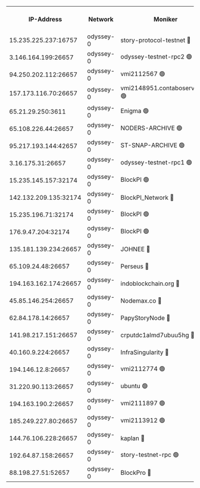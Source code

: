 


<table><tr><th>IP-Address</th><th>Network</th><th>Moniker</th><th>Latest Block Height</th><th>Earliest Block Height</th><th>Catching Up</th><th>Tx Index</th><th>Voting Power</th><th>Version</th><th>Scan Time</th></tr><tr><td>15.235.225.237:16757</td><td>odyssey-0</td><td>story-protocol-testnet 🔴</td><td>2792197</td><td>1</td><td>False</td><td>off</td><td>1913856007</td><td>0.38.12</td><td>2025-02-18T13:09:13.226325644UTC</td></tr><tr><td>3.146.164.199:26657</td><td>odyssey-0</td><td>odyssey-testnet-rpc2 🟢</td><td>2792203</td><td>1</td><td>False</td><td>off</td><td>0</td><td>0.38.12</td><td>2025-02-18T13:09:34.627543140UTC</td></tr><tr><td>94.250.202.112:26657</td><td>odyssey-0</td><td>vmi2112567 🟢</td><td>6068</td><td>1</td><td>False</td><td>off</td><td>0</td><td>0.38.12</td><td>2025-02-18T13:09:42.626832235UTC</td></tr><tr><td>157.173.116.70:26657</td><td>odyssey-0</td><td>vmi2148951.contaboserver.net 🟢</td><td>2792208</td><td>1</td><td>False</td><td>off</td><td>0</td><td>0.38.12</td><td>2025-02-18T13:09:49.102363108UTC</td></tr><tr><td>65.21.29.250:3611</td><td>odyssey-0</td><td>Enigma 🟢</td><td>2792210</td><td>1</td><td>False</td><td>on</td><td>0</td><td>0.38.12</td><td>2025-02-18T13:09:58.283399079UTC</td></tr><tr><td>65.108.226.44:26657</td><td>odyssey-0</td><td>NODERS-ARCHIVE 🟢</td><td>2792212</td><td>1</td><td>False</td><td>on</td><td>0</td><td>0.38.12</td><td>2025-02-18T13:10:05.430882201UTC</td></tr><tr><td>95.217.193.144:42657</td><td>odyssey-0</td><td>ST-SNAP-ARCHIVE 🟢</td><td>2792213</td><td>1</td><td>False</td><td>on</td><td>0</td><td>0.38.12</td><td>2025-02-18T13:10:06.182946834UTC</td></tr><tr><td>3.16.175.31:26657</td><td>odyssey-0</td><td>odyssey-testnet-rpc1 🟢</td><td>2792216</td><td>1</td><td>False</td><td>off</td><td>0</td><td>0.38.12</td><td>2025-02-18T13:10:16.450100398UTC</td></tr><tr><td>15.235.145.157:32174</td><td>odyssey-0</td><td>BlockPI 🟢</td><td>2792197</td><td>109001</td><td>False</td><td>off</td><td>0</td><td>0.38.12</td><td>2025-02-18T13:09:14.261241135UTC</td></tr><tr><td>142.132.209.135:32174</td><td>odyssey-0</td><td>BlockPI_Network 🔴</td><td>2792198</td><td>109001</td><td>False</td><td>off</td><td>2106444013</td><td>0.38.12</td><td>2025-02-18T13:09:18.324977588UTC</td></tr><tr><td>15.235.196.71:32174</td><td>odyssey-0</td><td>BlockPI 🟢</td><td>2792210</td><td>109001</td><td>False</td><td>off</td><td>0</td><td>0.38.12</td><td>2025-02-18T13:09:57.134146382UTC</td></tr><tr><td>176.9.47.204:32174</td><td>odyssey-0</td><td>BlockPI 🟢</td><td>2792211</td><td>109001</td><td>False</td><td>off</td><td>0</td><td>0.38.12</td><td>2025-02-18T13:10:01.329953055UTC</td></tr><tr><td>135.181.139.234:26657</td><td>odyssey-0</td><td>JOHNEE 🔴</td><td>2792211</td><td>351001</td><td>False</td><td>on</td><td>1251329000</td><td>0.38.12</td><td>2025-02-18T13:10:02.100155644UTC</td></tr><tr><td>65.109.24.48:26657</td><td>odyssey-0</td><td>Perseus 🔴</td><td>2792210</td><td>431001</td><td>False</td><td>off</td><td>24943000</td><td>0.38.12</td><td>2025-02-18T13:09:58.660131119UTC</td></tr><tr><td>194.163.162.174:26657</td><td>odyssey-0</td><td>indoblockchain.org 🔴</td><td>2792196</td><td>1023001</td><td>False</td><td>off</td><td>1225793583</td><td>0.38.12</td><td>2025-02-18T13:09:09.159336600UTC</td></tr><tr><td>45.85.146.254:26657</td><td>odyssey-0</td><td>Nodemax.co 🔴</td><td>2792197</td><td>1023001</td><td>False</td><td>off</td><td>1958977800</td><td>0.38.12</td><td>2025-02-18T13:09:14.698595714UTC</td></tr><tr><td>62.84.178.14:26657</td><td>odyssey-0</td><td>PapyStoryNode 🔴</td><td>2792211</td><td>1023001</td><td>False</td><td>off</td><td>2104320008</td><td>0.38.12</td><td>2025-02-18T13:10:01.743570072UTC</td></tr><tr><td>141.98.217.151:26657</td><td>odyssey-0</td><td>crputdc1almd7ubuu5hg 🔴</td><td>2792205</td><td>1146001</td><td>False</td><td>off</td><td>4278417006</td><td>0.38.12</td><td>2025-02-18T13:09:38.672665265UTC</td></tr><tr><td>40.160.9.224:26657</td><td>odyssey-0</td><td>InfraSingularity 🔴</td><td>2792195</td><td>1749001</td><td>False</td><td>off</td><td>19999000</td><td>0.38.12</td><td>2025-02-18T13:09:08.330403472UTC</td></tr><tr><td>194.146.12.8:26657</td><td>odyssey-0</td><td>vmi2112774 🟢</td><td>1977602</td><td>1749001</td><td>False</td><td>off</td><td>0</td><td>0.38.12</td><td>2025-02-18T13:09:17.963903792UTC</td></tr><tr><td>31.220.90.113:26657</td><td>odyssey-0</td><td>ubuntu 🟢</td><td>1981592</td><td>1749001</td><td>False</td><td>off</td><td>0</td><td>0.38.12</td><td>2025-02-18T13:09:41.155884842UTC</td></tr><tr><td>194.163.190.2:26657</td><td>odyssey-0</td><td>vmi2111897 🟢</td><td>1984349</td><td>1749001</td><td>False</td><td>off</td><td>0</td><td>0.38.12</td><td>2025-02-18T13:10:03.010296001UTC</td></tr><tr><td>185.249.227.80:26657</td><td>odyssey-0</td><td>vmi2113912 🟢</td><td>1977602</td><td>1749001</td><td>False</td><td>off</td><td>0</td><td>0.38.12</td><td>2025-02-18T13:10:13.729323391UTC</td></tr><tr><td>144.76.106.228:26657</td><td>odyssey-0</td><td>kaplan 🔴</td><td>2792203</td><td>2065001</td><td>False</td><td>off</td><td>24615000</td><td>0.38.12</td><td>2025-02-18T13:09:33.899392302UTC</td></tr><tr><td>192.64.87.158:26657</td><td>odyssey-0</td><td>story-testnet-rpc 🟢</td><td>2792204</td><td>2068001</td><td>False</td><td>off</td><td>0</td><td>0.38.12</td><td>2025-02-18T13:09:35.761233617UTC</td></tr><tr><td>88.198.27.51:52657</td><td>odyssey-0</td><td>BlockPro 🔴</td><td>2792197</td><td>2474001</td><td>False</td><td>off</td><td>1939456111</td><td>0.38.12</td><td>2025-02-18T13:09:15.379930671UTC</td></tr></table>